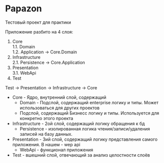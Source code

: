 # Papazon
Тестовый проект для практики


Приложение разбито на 4 слоя:
1.  Core  
	1.1.  Domain  
	1.2.  Application ->  Core.Domain  
2.  Infrastructure  
	2.1.  Persistence ->  Core.Application  
3.  Presentation  
	3.1.  WebApi  
4.  Test  
  
Test -> Presentation  ->  Infrastructure  ->  Core  

-	Core  - Ядро, внутренний слой, содержащий  
	-	Domain - Подслой, содержащий  enterprise логику и типы. Может использоваться для других проектов  
	-	Подслой, содержащий  Бизнесс логику и типы. Используется для конкретно этого проекта  
-	Infrastructure  - 2ой слой, содержащий логику обращения к бд  
	-	Persistence  - изолированная логика чтения/записи/удаления записей на базу данных.  
-	Presentation  - 3ий слой, содержащий логику представления самого приложения. В нашем - wep api  
	-	WebApi - функционал приложения  
-	Test  - вшешний слой, отвечающий за анализ целостности слоёв  



